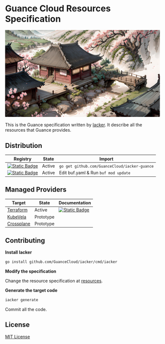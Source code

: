 # Guance Cloud Resources Specification

![banner](./artwork/banner.jpeg)

This is the Guance specification written by [Iacker](https://github.com/GuanceCloud/iacker). It describe all the resources that Guance provides.

## Distribution

| Registry | State | Import |
| --- | --- | --- |
| [![Static Badge](https://img.shields.io/badge/Godoc-gray?style=flat-square&logo=go)](https://pkg.go.dev/github.com/GuanceCloud/guance) | Active | `go get github.com/GuanceCloud/iacker-guance` |
| [![Static Badge](https://img.shields.io/badge/Protobuf-gray?style=flat-square&logo=go)](https://buf.build/guancecloud/iacker-guance) | Active | Edit buf.yaml & Run `buf mod update` |

## Managed Providers

| Target | State | Documentation |
| --- | --- | --- |
| [Terraform](./targets/go) | Active | [![Static Badge](https://img.shields.io/badge/Terraform-gray?style=flat-square&logo=terraform)](https://registry.terraform.io/providers/GuanceCloud/guance/latest) |
| [KubeVela](./targets/kubevela) | Prototype |  |
| [Crossplane](./targets/kubevela) | Prototype |  |

## Contributing

**Install Iacker**

```bash
go install github.com/GuanceCloud/iacker/cmd/iacker
```

**Modify the specification**

Change the resource specification at [resources](./spec/resources/).

**Generate the target code**

```bash
iacker generate
```

Commit all the code.

## License

[MIT License](./LICENSE)
